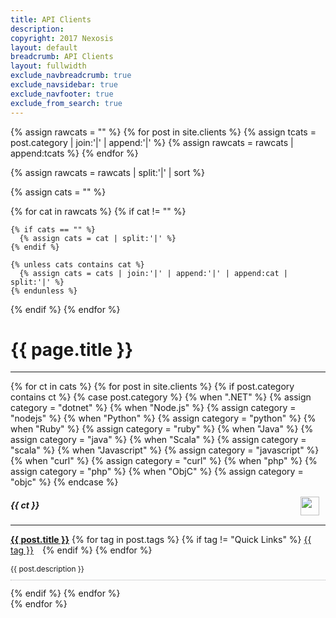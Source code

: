 ```yaml
---
title: API Clients
description: 
copyright: 2017 Nexosis 
layout: default
breadcrumb: API Clients
layout: fullwidth
exclude_navbreadcrumb: true
exclude_navsidebar: true
exclude_navfooter: true
exclude_from_search: true
---
```


<style>
  img.api-client {
    float: right;
    height: 30px;
    margin: -5px 10px 10px;
  }
</style>

{% assign rawcats = "" %}
{% for post in site.clients %}
  {% assign tcats = post.category | join:'|' | append:'|' %}
  {% assign rawcats = rawcats | append:tcats %}
{% endfor %}

{% assign rawcats = rawcats | split:'|' | sort %}

{% assign cats = "" %}

{% for cat in rawcats %}
  {% if cat != "" %}

    {% if cats == "" %}
      {% assign cats = cat | split:'|' %}
    {% endif %}

    {% unless cats contains cat %}
      {% assign cats = cats | join:'|' | append:'|' | append:cat | split:'|' %}
    {% endunless %}
  {% endif %}
{% endfor %}

<div class="row">
  <div class="col-sm-12 col-md-12 col-lg-12 col-xl-12">
    <h1>{{ page.title }}</h1>
    <hr>
  </div>
</div>

<div class="row">
  {% for ct in cats %}
  {% for post in site.clients %}
    {% if post.category contains ct %}
      {% case post.category %}
        {% when ".NET" %}
          {% assign category = "dotnet" %}
        {% when "Node.js" %}
          {% assign category = "nodejs" %}
        {% when "Python" %}
          {% assign category = "python" %}
        {% when "Ruby" %}
          {% assign category = "ruby" %}
        {% when "Java" %}
          {% assign category = "java" %}
        {% when "Scala" %}
          {% assign category = "scala" %}
        {% when "Javascript" %}
          {% assign category = "javascript" %}
        {% when "curl" %}
          {% assign category = "curl" %}
        {% when "php" %}
          {% assign category = "php" %}
        {% when "ObjC" %}
          {% assign category = "objc" %}
      {% endcase %}
      <div class="col-sm-12 col-md-6 col-lg-6 col-xl-6">
        <div class="panel bg-color-lightGray">
          <div class="panel-body">
            <h5 id="{{ ct | slugify }}">
              {{ ct }}
              <img src="/assets/img/{{ category }}.png" class="api-client">
            </h5>
            <hr>
            <div class="row">
              <div class="col-sm-12 col-md-12 col-lg-12 col-xl-12">
                <p>
                  <strong><a href="{{ site.url }}{{ post.url }}">{{ post.title }}</a></strong> 
                  {% for tag in post.tags %}
                      {% if tag != "Quick Links" %}
                          <a class="label label-info pull-right" style="margin-right: 10px;" href="/tags#{{ tag | slugify }}">{{ tag }}</a>
                      {% endif %}
                  {% endfor %}
                </p>
                <p class="color-mediumGray" style="font-size: 85%; border-bottom: 1px dotted #afb0b4; padding-bottom: 10px;">
                  {{ post.description }}           
                </p>
              </div>
            {% endif %}
          {% endfor %}
        </div>
      </div>
    </div>
  </div>
  {% endfor %}
</div>